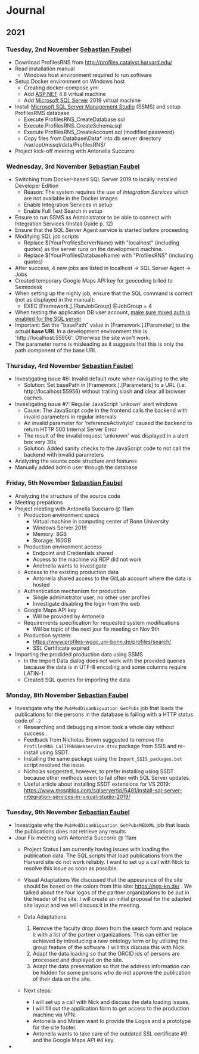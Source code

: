 # Journal

## 2021
### Tuesday, 2nd November [Sebastian Faubel](mailto:sebastian@semiodesk.com)

- Download ProfilesRNS from http://profiles.catalyst.harvard.edu/
- Read installation manual
  - Windows host environment required to run software
- Setup Docker environment on Windows host
  - Creating docker-compose.yml
  - Add [ASP.NET](https://hub.docker.com/_/microsoft-dotnet-framework-aspnet) 4.8 virtual machine
  - Add [Microsoft SQL Server](https://hub.docker.com/_/microsoft-mssql-server) 2019 virtual machine
- Install [Microsoft SQL Server Management Studio](https://docs.microsoft.com/en-us/sql/ssms/download-sql-server-management-studio-ssms?view=sql-server-ver15) (SSMS) and setup ProfilesRMS database
  - Execute ProfilesRNS_CreateDatabase.sql
  - Execute ProfilesRNS_CreateSchema.sql
  - Execute ProfilesRNS_CreateAccount.sql (modified password)
  - Copy files from Database\Data\* into db server directory /var/opt/mssql/data/ProfilesRNS/
- Project kick-off meeting with Antonella Succurro

### Wednesday, 3rd November [Sebastian Faubel](mailto:sebastian@semiodesk.com)

- Switching from Docker-based SQL Server 2019 to locally installed Developer Edition
  - Reason: The system requires the use of _Integration Services_ which are not available in the Docker images
  - Enable Integration Services in setup
  - Enable Full Text Search in setup
- Ensure to run SSMS as Administrator to be able to connect with Integration Services (Install Guide p. 12)
- Ensure that the SQL Server Agent service is started before proceeding
- Modifying SQL job scripts
  - Replace $(YourProfilesServerName) with "localhost" (including quotes) as the server runs on the development machine.
  - Replace $(YourProfilesDatabaseName) with "ProfilesRNS" (including quotes)
- After success, 4 new jobs are listed in localhost -> SQL Server Agent -> Jobs
- Created temporary Google Maps API key for geocoding billed to Semiodesk
- When setting up the nighly job, ensure that the SQL command is correct (not as displayed in the manual):
  - EXEC [Framework.].[RunJobGroup] @JobGroup = 4
- When testing the application DB user account, [make sure mixed auth is enabled for the SQL server](https://docs.microsoft.com/en-us/sql/database-engine/configure-windows/change-server-authentication-mode?view=sql-server-ver15)
- Important: Set the "basePath" value in [Framework.].[Parameter] to the actual __**base URI**__. In a development environment this is 'http://localhost:55956'. Otherwise the site won't work.
- The parameter name is misleading as it suggests that this is only the path component of the base URI.

### Thursday, 4rd November [Sebastian Faubel](mailto:sebastian@semiodesk.com)

- Investigating issue #6: Invalid default route when navigating to the site
  - Solution: Set basePath in [Framework.].[Parameters] to a URL (i.e. http://localhost:55956) without trailing slash **and** clear all browser caches.
- Investigating issue #7: Regular JavaScript 'unkown' alert windows
  - Cause: The JavaScript code in the frontend calls the backend with invalid parameters in regular intervals
  - An invalid parameter for 'referenceActivityId' caused the backend to return HTTP 500 Internal Server Error
  - The result of the invalid request 'unknown' was displayed in a alert box very 30s
  - Solution: Added sanity checks to the JavaScript code to not call the backend with invalid parameters
- Analyzing the source code structure and features
- Manually added admin user through the database

### Friday, 5th November [Sebastian Faubel](mailto:sebastian@semiodesk.com)

- Analyzing the structure of the source code
- Meeting prepations
- Project meeting with Antonella Succurro @ 11am
  - Production environment specs
    - Virtual machine in computing center of Bonn University
    - Windows Server 2019
    - Memory: 8GB
    - Storage: 160GB
  - Production environment access
    - Endpoint and Credentials shared
    - Access to the machine via RDP did not work
    - Anotnella wants to investigate
  - Access to the existing production data
    - Antonella shared access to the GitLab account where the data is hosted
  - Authentication mechanism for production
    - Single administrator user; no other user profiles
    - Investigate disabling the login from the web
  - Google Maps API key
    - Will be provided by Antonella
  - Requirements specification for requested system modifications
    - Will be topic of the next jour fix meeting on Nov 9th
  - Production system:
    - https://www.profiles-wggc.uni-bonn.de/profiles/search/
    - SSL Certificate expired
- Importing the prodided production data using SSMS
  - In the Import Data dialog does not work with the provided queries because the data is in UTF-8 encoding and some columns require LATIN-1
  - Created SQL queries for importing the data

### Monday, 8th November [Sebastian Faubel](mailto:sebastian@semiodesk.com)

- Investigate why the <code>PubMedDisambiguation_GetPubs</code> job that loads the publications for the persons in the database is failing with a HTTP status code of <code>-2</code>
  - Researching and debugging almost took a whole day without success..
  - Feedback from Nicholas Brown suggested to remove the <code>ProfilesRNS_CallPRNSWebservice.dtsx</code> package from SSIS and re-install using SSDT.
  - Installing the same package using the <code>Import_SSIS_packages.bat</code> script resolved the issue.
  - Nicholas suggested, however, to prefer installing using SSDT because other methods seem to fail often with SQL Server updates.
  - Useful article about installing SSDT extensions for VS 2019: https://www.mssqltips.com/sqlservertip/6481/install-sql-server-integration-services-in-visual-studio-2019/

### Tuesday, 9th November [Sebastian Faubel](mailto:sebastian@semiodesk.com)

- Investigate why the <code>PubMedDisambiguation_GetPubsMEDXML</code> job that loads the publications does not retrieve any results
- Jour Fix meeting with Antonella Succorro @ 11am
  - Project Status
    I am currently having issues with loading the publication data. The SQL scripts that load publications from the Harvard site do not work reliably. I want to set up a call with Nick to resolve this issue as soon as possible.
  - Visual Adaptations
    We discussed that the appearance of the site should be based on the colors from this site: https://ngs-kn.de/ . We talked about the four logos of the partner organizations to be put in the header of the site. I will create an initial proposal for the adapted site layout and we will discuss it in the meeting.
  - Data Adaptations
    1. Remove the faculty drop down from the search form and replace it with a list of the partner organizations. This can either be achieved by introducing a new ontology term or by utilizing the group feature of the software. I will this discuss this with Nick.
    1. Adapt the data loading so that the ORCID ids of persons are processed and displayed on the site.
    1. Adapt the data presentation so that the address information can be hidden for some persons who do not approve the publication of their data on the site.

  - Next steps:
    - I will set up a call with Nick and discuss the data loading issues.
    - I will fill out the application form to get access to the production machine via VPN.
    - Antonella and Miriam want to provide the Logos and a prototype for the site footer.
    - Antonella wants to take care of the outdated SSL certificate #9 and the Google Maps API #4 key.
- 


